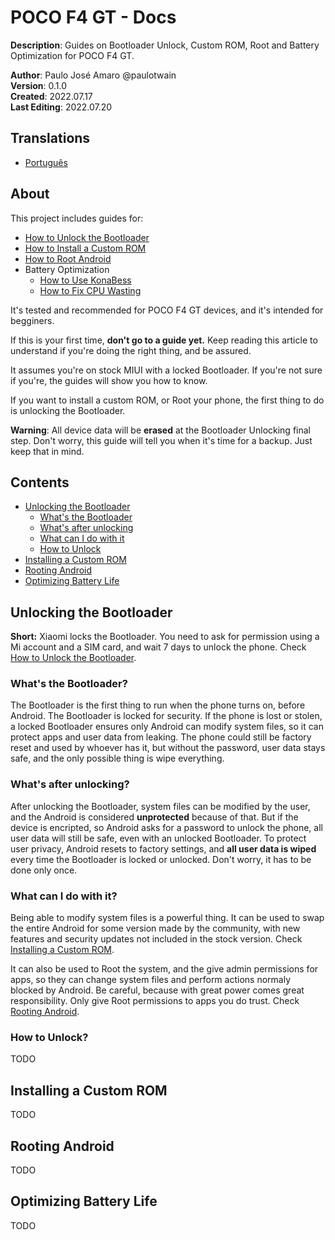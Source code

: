 # POCO F4 GT - Docs
**Description**: Guides on Bootloader Unlock, Custom ROM, Root and Battery Optimization for POCO F4 GT.

**Author**: Paulo José Amaro @paulotwain  
**Version**: 0.1.0  
**Created**: 2022.07.17  
**Last Editing**: 2022.07.20

## Translations
- [Português](pt/README.md)

## About
This project includes guides for:
- [How to Unlock the Bootloader](how-to-unlock-the-bootloader.md)
- [How to Install a Custom ROM](how-to-install-a-custom-rom.md)
- [How to Root Android](how-to-root-android.md)
- Battery Optimization
	- [How to Use KonaBess](how-to-use-konabess.md)
	- [How to Fix CPU Wasting](how-to-fix-cpu-wasting.md)

It's tested and recommended for POCO F4 GT devices, and it's intended for begginers.

If this is your first time, **don't go to a guide yet.** Keep reading this article to understand if you're doing the right thing, and be assured.

It assumes you're on stock MIUI with a locked Bootloader. If you're not sure if you're, the guides will show you how to know.

If you want to install a custom ROM, or Root your phone, the first thing to do is unlocking the Bootloader.

**Warning**: All device data will be **erased** at the Bootloader Unlocking final step. Don't worry, this guide will tell you when it's time for a backup. Just keep that in mind.

## Contents
- [Unlocking the Bootloader](#unlocking-the-bootloader)
	- [What's the Bootloader](#whats-the-bootloader)
	- [What's after unlocking](#whats-after-unlocking)
	- [What can I do with it](#what-can-i-do-with-it)
	- [How to Unlock](#how-to-unlock)
- [Installing a Custom ROM](#installing-a-custom-rom)
- [Rooting Android](#rooting-android)
- [Optimizing Battery Life](#optimizing-battery-life)


## Unlocking the Bootloader
**Short:** Xiaomi locks the Bootloader. You need to ask for permission using a Mi account and a SIM card, and wait 7 days to unlock the phone. Check [How to Unlock the Bootloader](how-to-unlock-the-bootloader.md).

### What's the Bootloader?
The Bootloader is the first thing to run when the phone turns on, before Android. The Bootloader is locked for security. If the phone is lost or stolen, a locked Bootloader ensures only Android can modify system files, so it can protect apps and user data from leaking. The phone could still be factory reset and used by whoever has it, but without the password, user data stays safe, and the only possible thing is wipe everything.

### What's after unlocking?
After unlocking the Bootloader, system files can be modified by the user, and the Android is considered **unprotected** because of that. But if the device is encripted, so Android asks for a password to unlock the phone, all user data will still be safe, even with an unlocked Bootloader. To protect user privacy, Android resets to factory settings, and **all user data is wiped** every time the Bootloader is locked or unlocked. Don't worry, it has to be done only once.

### What can I do with it?
Being able to modify system files is a powerful thing. It can be used to swap the entire Android for some version made by the community, with new features and security updates not included in the stock version. Check [Installing a Custom ROM](#installing-a-custom-rom).

It can also be used to Root the system, and the give admin permissions for apps, so they can change system files and perform actions normaly blocked by Android. Be careful, because with great power comes great responsibility. Only give Root permissions to apps you do trust. Check [Rooting Android](#rooting-android).

### How to Unlock?
TODO

## Installing a Custom ROM
TODO

## Rooting Android
TODO

## Optimizing Battery Life
TODO



